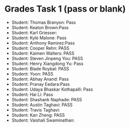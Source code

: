 # Grades Task 1 (pass or blank)

* Student: Thomas Branyon: Pass
* Student: Keaton Brown:Pass
* Student: Karl Griesser:
* Student: Kyle Malone: Pass
* Student: Anthony Ramirez:Pass
* Student: Cooper Rehn: PASS
* Student: Kaimen Walters: PASS
* Student: Steven Jinpeng You: PASS
* Student: Henry Xiangdong Yu: Pass
* Student: Blade Roybal: PASS
* Student: Yoon: PASS
* Student: Abhay Anand: Pass
* Student: Pranay Eedara:Pass
* Student: Udaya Bhaskar Kothapalli: Pass
* Student: Hai Li: Pass
* Student: Shashank Naphade: PASS
* Student: Austin Taghavi: PASS
* Student: Travis Taghavi:
* Student: Kan Zheng: PASS
* Student: Vaishali Swaminathan:

